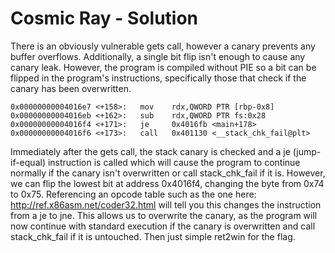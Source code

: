 # Cosmic Ray - Solution

There is an obviously vulnerable gets call, however a canary prevents any buffer overflows. Additionally, a single bit flip isn't enough to cause any canary leak. However, the program is compiled without PIE so a bit can be flipped in the program's instructions, specifically those that check if the canary has been overwritten.

```
0x00000000004016e7 <+158>:   mov    rdx,QWORD PTR [rbp-0x8]
0x00000000004016eb <+162>:   sub    rdx,QWORD PTR fs:0x28
0x00000000004016f4 <+171>:   je     0x4016fb <main+178>
0x00000000004016f6 <+173>:   call   0x401130 <__stack_chk_fail@plt>
```

Immediately after the gets call, the stack canary is checked and a je (jump-if-equal) instruction is called which will cause the program to continue normally if the canary isn't overwritten or call stack_chk_fail if it is. However, we can flip the lowest bit at address 0x4016f4, changing the byte from 0x74 to 0x75. Referencing an opcode table such as the one here: http://ref.x86asm.net/coder32.html will tell you this changes the instruction from a je to jne. This allows us to overwrite the canary, as the program will now continue with standard execution if the canary is overwritten and call stack_chk_fail if it is untouched. Then just simple ret2win for the flag.